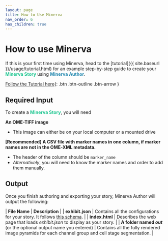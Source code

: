 ```yaml
---
layout: page
title: How to Use Minerva
nav_order: 6
has_children: true
---
```


# How to use Minerva

If this is your first time using Minerva, head to the [tutorial]({{ site.baseurl }}/usage/tutorial.html) for an example step-by-step guide to create your <span style="color: #1DC690;">**Minerva Story**</span> using <span style="color: #278AB0;">**Minerva Author**</span>.

[Follow the Tutorial here](./tutorial.md){: .btn .btn-outline .btn-arrow } 

## Required Input

To create a <span style="color: #1DC690;">**Minerva Story**</span>, you will need

**An OME-TIFF image**
  - This image can either be on your local computer or a mounted drive

**[Recommended] A CSV file with marker names in one column, if marker names are not in the OME-XML metadata.**
  - The header of the column should be `marker_name`
  - *Alternatively*, you will need to know the marker names and order to add them manually.

## Output

Once you finish authoring and exporting your story, Minerva Author will output the following:

| **File Name**  | **Description** |
| **exhibit.json** | Contains all the configurations for your story. It follows [this schema](https://labsyspharm.github.io/minerva-story/json-schema/exhibit/build/). |
| **index.html** | Describes the web page that loads *exhibit.json* to display as your story. |
| **A folder named *out*** (or the optional output name you entered) | Contains all the fully rendered image pyramids for each channel group and cell stage segmentation. | 


